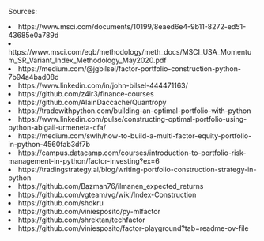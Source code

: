 Sources:

<li>https://www.msci.com/documents/10199/8eaed6e4-9b11-8272-ed51-43685e0a789d</li>
<li>https://www.msci.com/eqb/methodology/meth_docs/MSCI_USA_Momentum_SR_Variant_Index_Methodology_May2020.pdf</li>
<li>https://medium.com/@jgbilsel/factor-portfolio-construction-python-7b94a4bad08d</li>
<li>https://www.linkedin.com/in/john-bilsel-444471163/</li>
<li>https://github.com/z4ir3/finance-courses</li>
<li>https://github.com/AlainDaccache/Quantropy</li>
<li>https://tradewithpython.com/building-an-optimal-portfolio-with-python</li>
<li>https://www.linkedin.com/pulse/constructing-optimal-portfolio-using-python-abigail-urmeneta-cfa/</li>
<li>https://medium.com/swlh/how-to-build-a-multi-factor-equity-portfolio-in-python-4560fab3df7b</li>
<li>https://campus.datacamp.com/courses/introduction-to-portfolio-risk-management-in-python/factor-investing?ex=6</li>
<li>https://tradingstrategy.ai/blog/writing-portfolio-construction-strategy-in-python</li>
<li>https://github.com/Bazman76/ilmanen_expected_returns</li>
<li>https://github.com/vgteam/vg/wiki/Index-Construction</li>
<li>https://github.com/shokru</li>
<li>https://github.com/viniesposito/py-mlfactor</li>
<li>https://github.com/shrektan/techfactor</li>
<li>https://github.com/viniesposito/factor-playground?tab=readme-ov-file</li>
